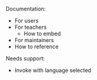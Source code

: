 
Documentation:

* For users
* For teachers
  - How to embed
* For maintainers
* How to reference

Needs support:

* Invoke with language selected

